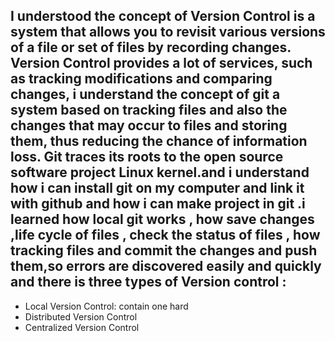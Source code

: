 ## I understood the concept of Version Control is a system that allows you to revisit various versions of a file or set of files by recording changes. Version Control provides a lot of services, such as tracking modifications and comparing changes, i understand the concept of git a system based on tracking files and also the changes that may occur to files and storing them, thus reducing the chance of information loss. Git traces its roots to the open source software project Linux kernel.and i understand how i can install git on my computer and link it with github and how i can make project in git .i learned how local git works , how save changes ,life  cycle of files , check the status of files , how tracking files and commit the changes and push them,so errors are discovered easily and quickly and there is three types of  Version  control : 
 * Local Version Control: contain one hard 
 * Distributed Version Control
 * Centralized Version Control
  